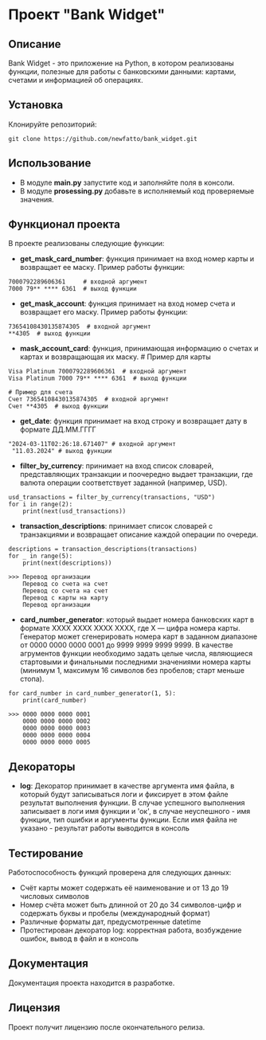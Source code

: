 # Проект "Bank Widget"

## Описание
Bank Widget - это приложение на Python, в котором реализованы функции,
полезные для работы с банковскими данными: картами, счетами и информацией об операциях.
## Установка
Клонируйте репозиторий:
```
git clone https://github.com/newfatto/bank_widget.git
```
## Использование
- В модуле **main.py** запустите код и заполняйте поля в консоли.
- В модуле **prosessing.py** добавьте в исполняемый код проверяемые значения.
## Функционал проекта
В проекте реализованы следующие функции:
- **get_mask_card_number**: функция принимает на вход номер карты и возвращает ее маску. Пример работы функции:
```
7000792289606361     # входной аргумент
7000 79** **** 6361  # выход функции
```

- **get_mask_account**: функция принимает на вход номер счета и возвращает его маску. Пример работы функции:
```
73654108430135874305  # входной аргумент
**4305  # выход функции
```
- **mask_account_card**: функция, принимающая информацию о счетах и картах и возвращающая их маску. # Пример для карты
```
Visa Platinum 7000792289606361  # входной аргумент
Visa Platinum 7000 79** **** 6361  # выход функции

# Пример для счета
Счет 73654108430135874305  # входной аргумент
Счет **4305  # выход функции
```
- **get_date**: функция принимает на вход строку и возвращает дату в формате ДД.ММ.ГГГГ
```
"2024-03-11T02:26:18.671407" # входной аргумент
 "11.03.2024" # выход функции
```
- **filter_by_currency**: принимает на вход список словарей, представляющих транзакции и поочередно выдает транзакции, где валюта операции соответствует заданной (например, USD).
```commandline
usd_transactions = filter_by_currency(transactions, "USD")
for i in range(2):
    print(next(usd_transactions))
```
- **transaction_descriptions**: принимает список словарей с транзакциями и возвращает описание каждой операции по очереди.
```
descriptions = transaction_descriptions(transactions)
for _ in range(5):
    print(next(descriptions))

>>> Перевод организации
    Перевод со счета на счет
    Перевод со счета на счет
    Перевод с карты на карту
    Перевод организации
```
- **card_number_generator**: который выдает номера банковских карт в формате 
XXXX XXXX XXXX XXXX, где X — цифра номера карты. Генератор может сгенерировать номера карт в заданном диапазоне от 0000 0000 0000 0001 до 9999 9999 9999 9999. В качестве агрументов функции необходимо задать целые числа, являющиеся стартовыми и финальными последними значениями номера карты (минимум 1, максимум 16 символов без пробелов; старт меньше стопа).
```
for card_number in card_number_generator(1, 5):
    print(card_number)

>>> 0000 0000 0000 0001
    0000 0000 0000 0002
    0000 0000 0000 0003
    0000 0000 0000 0004
    0000 0000 0000 0005
```
## Декораторы
- **log**: Декоратор принимает в качестве аргумента имя файла, в который будут записываться логи
    и фиксирует в этом файле результат выполнения функции. В случае успешного выполнения записывает
    в логи имя функции и 'ок', в случае неуспешного - имя функции, тип ошибки и аргументы функции.
    Если имя файла не указано - результат работы выводится в консоль


## Тестирование
Работоспособность функций проверена для следующих данных:
- Счёт карты может содержать её наименование и от 13 до 19 числовых символов
- Номер счёта может быть длинной от 20 до 34 символов-цифр и содержать буквы и пробелы (международный формат)
- Различные форматы дат, предусмотренные datetime
- Протестирован декоратор log: корректная работа, возбуждение ошибок, вывод в файл и в консоль

## Документация
Документация проекта находится в разработке.
## Лицензия
Проект получит лицензию после окончательного релиза.